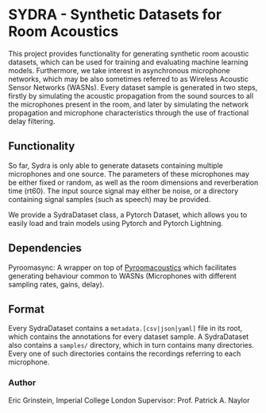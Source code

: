 # SYDRA - Synthetic Datasets for Room Acoustics

This project provides functionality for generating synthetic room acoustic datasets, which can be used for training and evaluating machine learning models. Furthermore, we take interest in asynchronous microphone networks, which may be also sometimes referred to as Wireless Acoustic Sensor Networks (WASNs). Every dataset sample is generated in two steps, firstly by simulating the acoustic propagation from the sound sources to all the microphones present in the room, and later by simulating the network propagation and microphone characteristics through the use of fractional delay filtering.

## Functionality
So far, Sydra is only able to generate datasets containing multiple microphones and one source. The parameters of these microphones may be either fixed or random, as well as the room dimensions and reverberation time (rt60). The input source signal may either be noise, or a directory containing signal samples (such as speech) may be provided.

We provide a SydraDataset class, a Pytorch Dataset, which allows you to easily load and train models using Pytorch and Pytorch Lightning.


## Dependencies

Pyroomasync: A wrapper on top of [Pyroomacoustics](https://github.com/LCAV/pyroomacoustics/) which facilitates generating behaviour
common to WASNs (Microphones with different sampling rates, gains, delay).

## Format

Every SydraDataset contains a `metadata.[csv|json|yaml]` file in its root, which contains the annotations for every dataset sample.
A SydraDataset also contains a `samples/` directory, which in turn contains many directories. Every one of such directories contains the recordings referring to each microphone.

### Author
Eric Grinstein, Imperial College London
Supervisor: Prof. Patrick A. Naylor